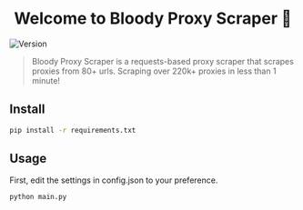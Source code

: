 <h1 align="center">Welcome to Bloody Proxy Scraper 👋</h1>

<p>
  <img alt="Version" src="https://img.shields.io/badge/version-v2.1.0-purple.svg?cacheSeconds=2592000" />
</p>

> Bloody Proxy Scraper is a requests-based proxy scraper that scrapes proxies from 80+ urls. Scraping over 220k+ proxies in less than 1 minute!


## Install

```sh
pip install -r requirements.txt
```

## Usage

First, edit the settings in config.json to your preference.

```sh
python main.py
```
